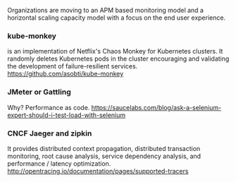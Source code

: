 Organizations are moving to an APM based monitoring model and a horizontal scaling capacity model with a focus on the end user experience.

### kube-monkey
is an implementation of Netflix's Chaos Monkey for Kubernetes clusters. It randomly deletes Kubernetes pods in the cluster encouraging and validating the development of failure-resilient services.
https://github.com/asobti/kube-monkey

### JMeter or Gattling
Why?  Performance as code.  https://saucelabs.com/blog/ask-a-selenium-expert-should-i-test-load-with-selenium

### CNCF Jaeger and zipkin
It provides distributed context propagation, distributed transaction monitoring, root cause analysis, service dependency analysis, and performance / latency optimization.
http://opentracing.io/documentation/pages/supported-tracers
